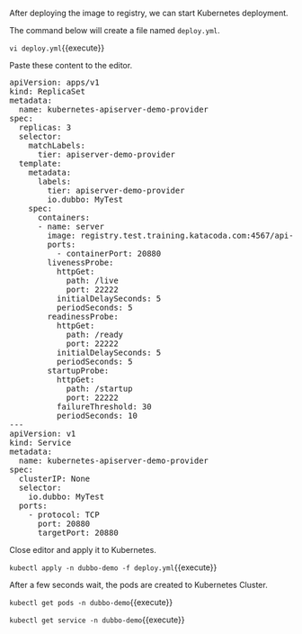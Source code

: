 After deploying the image to registry, we can start Kubernetes deployment.



The command below will create a file named `deploy.yml`.

`vi deploy.yml`{{execute}}


Paste these content to the editor.

<pre class="file" data-target="clipboard">
apiVersion: apps/v1
kind: ReplicaSet
metadata:
  name: kubernetes-apiserver-demo-provider
spec:
  replicas: 3
  selector:
    matchLabels:
      tier: apiserver-demo-provider
  template:
    metadata:
      labels:
        tier: apiserver-demo-provider
        io.dubbo: MyTest
    spec:
      containers:
      - name: server
        image: registry.test.training.katacoda.com:4567/api-server:v1
        ports:
          - containerPort: 20880
        livenessProbe:
          httpGet:
            path: /live
            port: 22222
          initialDelaySeconds: 5
          periodSeconds: 5
        readinessProbe:
          httpGet:
            path: /ready
            port: 22222
          initialDelaySeconds: 5
          periodSeconds: 5
        startupProbe:
          httpGet:
            path: /startup
            port: 22222
          failureThreshold: 30
          periodSeconds: 10
---
apiVersion: v1
kind: Service
metadata:
  name: kubernetes-apiserver-demo-provider
spec:
  clusterIP: None
  selector:
    io.dubbo: MyTest
  ports:
    - protocol: TCP
      port: 20880
      targetPort: 20880
</pre>



Close editor and apply it to Kubernetes.

`kubectl apply -n dubbo-demo -f deploy.yml`{{execute}}



After a few seconds wait, the pods are created to Kubernetes Cluster.

`kubectl get pods -n dubbo-demo`{{execute}}

`kubectl get service -n dubbo-demo`{{execute}}